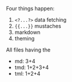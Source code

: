 Four things happen:

1. `<?...?>` data fetching
2. `{{...}}` mustaches
3. markdown
4. theming

All files having the 

- md: 3+4
- tmd: 1+2+3+4
- tml: 1+2+4